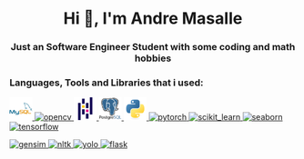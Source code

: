 <h1 align="center">Hi 👋, I'm Andre Masalle</h1>
<h3 align="center"> Just an Software Engineer Student with some coding and math hobbies</h3>


<h3 align="left">Languages, Tools and Libraries that i used:</h3>
<p align="left"> 
<!-- MySQL -->
<a href="https://www.mysql.com/" target="_blank" rel="noreferrer"> <img src="https://raw.githubusercontent.com/devicons/devicon/master/icons/mysql/mysql-original-wordmark.svg" alt="mysql" width="40" height="40"/> </a> 
<!-- OpenCV -->
<a href="https://opencv.org/" target="_blank" rel="noreferrer"> <img src="https://www.vectorlogo.zone/logos/opencv/opencv-icon.svg" alt="opencv" width="40" height="40"/> </a> <a href="https://pandas.pydata.org/" target="_blank" rel="noreferrer"> <img src="https://raw.githubusercontent.com/devicons/devicon/2ae2a900d2f041da66e950e4d48052658d850630/icons/pandas/pandas-original.svg" alt="pandas" width="40" height="40"/> </a> 
<!-- PostgreSQL -->
<a href="https://www.postgresql.org" target="_blank" rel="noreferrer"> <img src="https://raw.githubusercontent.com/devicons/devicon/master/icons/postgresql/postgresql-original-wordmark.svg" alt="postgresql" width="40" height="40"/> </a> 
<!-- Python -->
<a href="https://www.python.org" target="_blank" rel="noreferrer"> <img src="https://raw.githubusercontent.com/devicons/devicon/master/icons/python/python-original.svg" alt="python" width="40" height="40"/> </a> 
<!-- Torch -->
<a href="https://pytorch.org/" target="_blank" rel="noreferrer"> <img src="https://www.vectorlogo.zone/logos/pytorch/pytorch-icon.svg" alt="pytorch" width="40" height="40"/> </a> <a href="https://scikit-learn.org/" target="_blank" rel="noreferrer"> <img src="https://upload.wikimedia.org/wikipedia/commons/0/05/Scikit_learn_logo_small.svg" alt="scikit_learn" width="40" height="40"/> </a> 
<!-- Seaborn -->
<a href="https://seaborn.pydata.org/" target="_blank" rel="noreferrer"> <img src="https://seaborn.pydata.org/_images/logo-mark-lightbg.svg" alt="seaborn" width="40" height="40"/> </a> <a href="https://www.tensorflow.org" target="_blank" rel="noreferrer"> <img src="https://www.vectorlogo.zone/logos/tensorflow/tensorflow-icon.svg" alt="tensorflow" width="40" height="40"/> </a> </p>
<!-- Gensim -->
<a href="https://radimrehurek.com/gensim/" target="_blank" rel="noreferrer"> 
  <img src="https://raw.githubusercontent.com/RaRe-Technologies/gensim/master/docs/src/readme_images/rare.png" alt="gensim" width="40" height="40"/> 
</a> 
<!-- NLTK -->
<a href="https://www.nltk.org/" target="_blank" rel="noreferrer"> 
  <img src="https://keepcoding.io/wp-content/uploads/2023/02/image-85.png" alt="nltk" width="40" height="40"/> 
</a>
<!-- YOLO -->
<a href="https://pjreddie.com/darknet/yolo/" target="_blank" rel="noreferrer"> 
  <img src="https://assets.website-files.com/5f6bc60e665f54db361e52a9/5f6bc60e665f546a6b1e5400_logo_yolo.png" alt="yolo" width="40" height="40"/> 
</a>
<!-- Flask -->
<a href="https://flask.palletsprojects.com/" target="_blank" rel="noreferrer"> 
  <img src="https://th.bing.com/th/id/OIP.tZKxFU0lwHLBBNMxk53WfAHaJh?rs=1&pid=ImgDetMain" alt="flask" width="40" height="40"/> 
</a>
